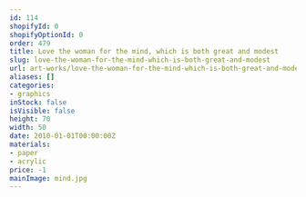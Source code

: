 ```yaml
---
id: 114
shopifyId: 0
shopifyOptionId: 0
order: 479
title: Love the woman for the mind, which is both great and modest
slug: love-the-woman-for-the-mind-which-is-both-great-and-modest
url: art-works/love-the-woman-for-the-mind-which-is-both-great-and-modest
aliases: []
categories:
- graphics
inStock: false
isVisible: false
height: 70
width: 50
date: 2010-01-01T00:00:00Z
materials:
- paper
- acrylic
price: -1
mainImage: mind.jpg
---
```

